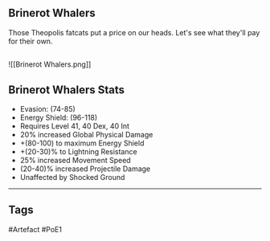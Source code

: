 ## Brinerot Whalers
Those Theopolis fatcats put a price on our heads.
Let's see what they'll pay for their own.
##
![[Brinerot Whalers.png]]
## Brinerot Whalers Stats
- Evasion: (74-85)
- Energy Shield: (96-118)
- Requires Level 41, 40 Dex, 40 Int
- 20% increased Global Physical Damage
- +(80-100) to maximum Energy Shield
- +(20-30)% to Lightning Resistance
- 25% increased Movement Speed
- (20-40)% increased Projectile Damage
- Unaffected by Shocked Ground


---
## Tags
#Artefact
#PoE1